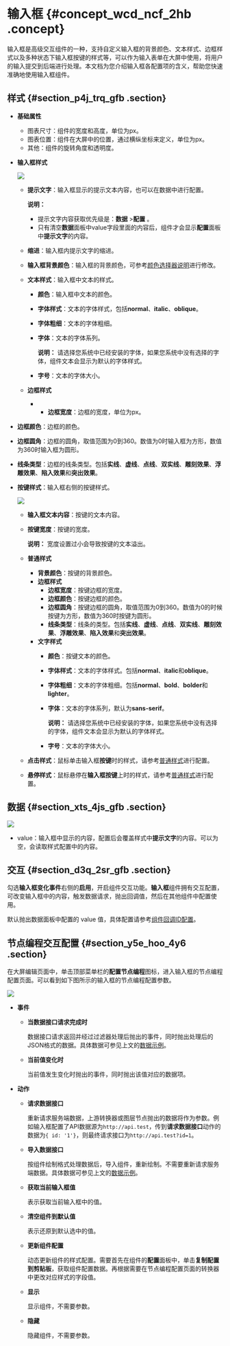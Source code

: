 # 输入框 {#concept_wcd_ncf_2hb .concept}

输入框是高级交互组件的一种，支持自定义输入框的背景颜色、文本样式、边框样式以及多种状态下输入框按键的样式等，可以作为输入表单在大屏中使用，将用户的输入提交到后端进行处理。本文档为您介绍输入框各配置项的含义，帮助您快速准确地使用输入框组件。

## 样式 {#section_p4j_trq_gfb .section}

-   **基础属性** 

    -   图表尺寸：组件的宽度和高度，单位为px。
    -   图表位置：组件在大屏中的位置，通过横纵坐标来定义，单位为px。
    -   其他：组件的旋转角度和透明度。
-   **输入框样式**

    ![](http://static-aliyun-doc.oss-cn-hangzhou.aliyuncs.com/assets/img/148031/156292580141632_zh-CN.png)

    -   **提示文字**：输入框显示的提示文本内容，也可以在数据中进行配置。

        **说明：** 

        -   提示文字内容获取优先级是：**数据** \>**配置** 。
        -   只有清空**数据**面板中value字段里面的内容后，组件才会显示**配置**面板中**提示文字**的内容。
    -   **缩进**：输入框内提示文字的缩进。
    -   **输入框背景颜色**：输入框的背景颜色，可参考[颜色选择器说明](cn.zh-CN/用户指南/组件指南/配置项说明.md#section_kdw_vj4_t2b)进行修改。
    -   **文本样式**：输入框中文本的样式。
        -   **颜色**：输入框中文本的颜色。
        -   **字体样式**：文本的字体样式，包括**normal**、**italic**、**oblique**。
        -   **字体粗细**：文本的字体粗细。
        -   **字体**：文本的字体系列。

            **说明：** 请选择您系统中已经安装的字体，如果您系统中没有选择的字体，组件文本会显示为默认的字体样式。

        -   **字号**：文本的字体大小。
    -   **边框样式** 
        -   -   **边框宽度**：边框的宽度，单位为px。
-   **边框颜色**：边框的颜色。
-   **边框圆角**：边框的圆角，取值范围为0到360。数值为0时输入框为方形，数值为360时输入框为圆形。
-   **线条类型**：边框的线条类型。包括**实线**、**虚线**、**点线**、**双实线**、**雕刻效果**、**浮雕效果**、**陷入效果**和**突出效果**。
-   **按键样式**：输入框右侧的按键样式。

    ![](http://static-aliyun-doc.oss-cn-hangzhou.aliyuncs.com/assets/img/148031/156292580141633_zh-CN.png)

    -   **输入框文本内容**：按键的文本内容。
    -   **按键宽度**：按键的宽度。

        **说明：** 宽度设置过小会导致按键的文本溢出。

    -   **普通样式** 
        -   **背景颜色**：按键的背景颜色。
        -   **边框样式** 
            -   **边框宽度**：按键边框的宽度。
            -   **边框颜色**：按键边框的颜色。
            -   **边框圆角**：按键边框的圆角，取值范围为0到360。数值为0的时候按键为方形，数值为360时按键为圆形。
            -   **线条类型**：线条的类型。包括**实线**、**虚线**、**点线**、**双实线**、**雕刻效果**、**浮雕效果**、**陷入效果**和**突出效果**。
        -   **文字样式** 
            -   **颜色**：按键文本的颜色。
            -   **字体样式**：文本的字体样式。包括**normal**、**italic**和**oblique**。
            -   **字体粗细**：文本的字体粗细。包括**normal**、**bold**、**bolder**和**lighter**。
            -   **字体**：文本的字体系列，默认为**sans-serif**。

                **说明：** 请选择您系统中已经安装的字体，如果您系统中没有选择的字体，组件文本会显示为默认的字体样式。

            -   **字号**：文本的字体大小。
    -   **点击样式**：鼠标单击输入框**按键**时的样式，请参考[普通样式](#putong)进行配置。
    -   **悬停样式**：鼠标悬停在**输入框按键**上时的样式，请参考[普通样式](#putong)进行配置。

## 数据 {#section_xts_4js_gfb .section}

![](http://static-aliyun-doc.oss-cn-hangzhou.aliyuncs.com/assets/img/148031/156292580141634_zh-CN.png)

-   value：输入框中显示的内容，配置后会覆盖样式中**提示文字**的内容。可以为空，会读取样式配置中的内容。

## 交互 {#section_d3q_2sr_gfb .section}

勾选**输入框变化事件**右侧的**启用**，开启组件交互功能。**输入框**组件拥有交互配置，可改变输入框中的内容，触发数据请求，抛出回调值，然后在其他组件中配置使用。

默认抛出数据面板中配置的 value 值，具体配置请参考[组件回调ID配置](../cn.zh-CN/用户指南/进阶技巧/配置数字翻牌器组件的回调ID.md#)。

## 节点编程交互配置 {#section_y5e_hoo_4y6 .section}

在大屏编辑页面中，单击顶部菜单栏的**配置节点编程**图标，进入输入框的节点编程配置页面。可以看到如下图所示的输入框的节点编程配置参数。

![](http://static-aliyun-doc.oss-cn-hangzhou.aliyuncs.com/assets/img/148031/156292580151111_zh-CN.jpg)

-   **事件** 
    -   **当数据接口请求完成时** 

        数据接口请求返回并经过过滤器处理后抛出的事件，同时抛出处理后的JSON格式的数据。具体数据可参见上文的[数据示例](#)。

    -   **当前值变化时** 

        当前值发生变化时抛出的事件，同时抛出该值对应的数据项。

-   **动作** 
    -   **请求数据接口** 

        重新请求服务端数据，上游转换器或图层节点抛出的数据将作为参数。例如输入框配置了API数据源为`http://api.test`，传到**请求数据接口**动作的数据为`{ id: '1'}`，则最终请求接口为`http://api.test?id=1`。

    -   **导入数据接口** 

        按组件绘制格式处理数据后，导入组件，重新绘制。不需要重新请求服务端数据。具体数据可参见上文的[数据示例](#)。

    -   **获取当前输入框值** 

        表示获取当前输入框中的值。

    -   **清空组件到默认值** 

        表示还原到默认选中的值。

    -   **更新组件配置** 

        动态更新组件的样式配置。需要首先在组件的**配置**面板中，单击**复制配置到剪贴板**，获取组件配置数据。再根据需要在节点编程配置页面的转换器中更改对应样式的字段值。

    -   **显示** 

        显示组件，不需要参数。

    -   **隐藏** 

        隐藏组件，不需要参数。


